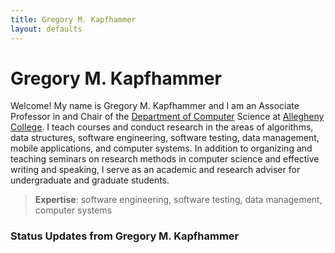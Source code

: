 ```yaml
---
title: Gregory M. Kapfhammer 
layout: defaults
---
```


# Gregory M. Kapfhammer

Welcome! My name is Gregory M. Kapfhammer and I am an Associate Professor in and Chair of the [Department of
Computer](www.cs.allegheny.edu) Science at [Allegheny College](www.allegheny.edu). I teach courses and conduct research in the
areas of algorithms, data structures, software engineering, software testing, data management, mobile applications, and
computer systems. In addition to organizing and teaching seminars on research methods in computer science and effective
writing and speaking, I serve as an academic and research adviser for undergraduate and graduate students.  

> <b>Expertise</b>: software engineering, software testing, data management, computer systems 

### Status Updates from Gregory M. Kapfhammer

